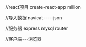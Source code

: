 //react项目
create-react-app million

//导入数据
navicat-----json

//服务器
express
mysql
router

//客户端---浏览器